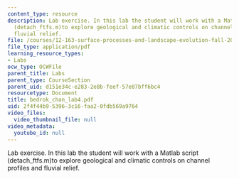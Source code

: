 ```yaml
---
content_type: resource
description: Lab exercise. In this lab the student will work with a Matlab script
  (detach_ftfs.m)to explore geological and climatic controls on channel profiles and
  fluvial relief.
file: /courses/12-163-surface-processes-and-landscape-evolution-fall-2004/2f4f44b953963c16faa20fdb569a9764_bedrok_chan_lab4.pdf
file_type: application/pdf
learning_resource_types:
- Labs
ocw_type: OCWFile
parent_title: Labs
parent_type: CourseSection
parent_uid: d151e34c-e283-2e8b-feef-57e07bff6bc4
resourcetype: Document
title: bedrok_chan_lab4.pdf
uid: 2f4f44b9-5396-3c16-faa2-0fdb569a9764
video_files:
  video_thumbnail_file: null
video_metadata:
  youtube_id: null
---
```

Lab exercise. In this lab the student will work with a Matlab script (detach_ftfs.m)to explore geological and climatic controls on channel profiles and fluvial relief.

